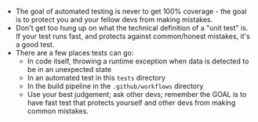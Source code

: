 * The goal of automated testing is never to get 100% coverage - the goal is to protect you and your fellow devs from making mistakes.
* Don't get too hung up on what the technical definition of a "unit test" is. If your test runs fast, and protects against common/honest mistakes, it's a good test.
* There are a few places tests can go:
  * In code itself, throwing a runtime exception when data is detected to be in an unexpected state
  * In an automated test in this `tests` directory
  * In the build pipeline in the `.github/workflows` directory
  * Use your best judgement; ask other devs; remember the GOAL is to have fast test that protects yourself and other devs from making common mistakes.
